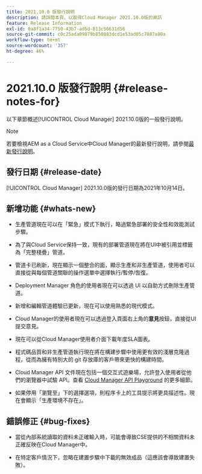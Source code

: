 ```yaml
---
title: 2021.10.0 版發行說明
description: 請詳閱本頁，以取得Cloud Manager 2021.10.0版的資訊
feature: Release Information
exl-id: 0a8f1a34-7750-43b7-ad5d-813c56631d56
source-git-commit: c0c25ada09879b850883dcd1e53ad05c7087a80a
workflow-type: tm+mt
source-wordcount: '357'
ht-degree: 46%

---
```


# 2021.10.0 版發行說明 {#release-notes-for}

以下章節概述[!UICONTROL Cloud Manager] 2021.10.0版的一般發行說明。

>[!NOTE]
>若要檢視AEM as a Cloud Service中Cloud Manager的最新發行說明，請參閱[最新發行說明](https://experienceleague.adobe.com/docs/experience-manager-cloud-service/onboarding/getting-access/release-notes-cloud-manager/release-notes-cm-current.html?lang=en#getting-access)。

## 發行日期 {#release-date}

[!UICONTROL Cloud Manager] 2021.10.0版的發行日期為2021年10月14日。

## 新增功能 {#whats-new}

* 生產管道現在可以在「緊急」模式下執行，略過緊急部署的安全性和效能測試步驟。

* 為了與Cloud Service保持一致，現有的部署管道現在將在UI中被引用並標籤為「完整棧疊」管道。

* 管道卡已刷新，現在顯示一個整合的面，顯示生產和非生產管道，使用者可以直接從與每個管道關聯的操作選單中選擇執行/暫停/恢復。

* Deployment Manager 角色的使用者現在可以透過 UI 以自助方式刪除生產管道。

* 新增和編輯管道體驗已更新，現在可以使用熟悉的現代模式。

* Cloud Manager的使用者現在可以透過登入頁面右上角的&#x200B;**意見**&#x200B;按鈕，直接從UI提交意見。

* 現在可以從Cloud Manager使用者介面下載年度SLA圖表。

* 程式碼品質和非生產管道執行現在將在構建步驟中使用更有效的淺層克隆過程，從而為擁有特別大的 git 存放庫的客戶帶來更快的構建時間。

* Cloud Manager API 文件現在包括一個交互式遊樂場，允許登入使用者從他們的瀏覽器中試驗 API。查看 [Cloud Manager API Playground](https://www.adobe.io/experience-cloud/cloud-manager/reference/playground/) 的更多細節。

* 如果停用「瀏覽至」下的選擇選項，則程序卡上的工具提示將更具描述性。現在會顯示「生產環境不存在」。


## 錯誤修正 {#bug-fixes}

* 當從內部系統讀取的資料未正確輸入時，可能會導致CSE提供的不相關資料未正確反映在Cloud Manager中。

* 在特定客戶情況下，忽略在建置步驟中下載的無效成品（這應該會導致建置失敗）。
